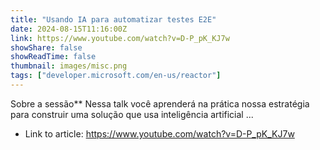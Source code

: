 ```yaml
---
title: "Usando IA para automatizar testes E2E"
date: 2024-08-15T11:16:00Z
link: https://www.youtube.com/watch?v=D-P_pK_KJ7w
showShare: false
showReadTime: false
thumbnail: images/misc.png
tags: ["developer.microsoft.com/en-us/reactor"]
---
```

Sobre a sessão** Nessa talk você aprenderá na prática nossa estratégia para construir uma solução que usa inteligência artificial ...

- Link to article: https://www.youtube.com/watch?v=D-P_pK_KJ7w
